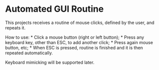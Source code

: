 # Automated GUI Routine


This projects receives a routine of mouse clicks, defined by the user, and repeats it. 


How to use:
    * Click a mouse button (right or left button);
    * Press any keyboard key, other than ESC, to add another click;
    * Press again mouse button, etc;
    * When ESC is pressed, routine is finished and it is then repeated automatically.


Keyboard mimicking will be supported later.